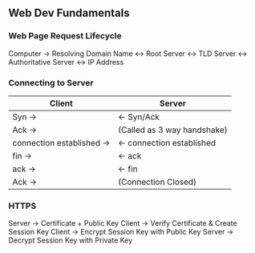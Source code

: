 ## Web Dev Fundamentals

### Web Page Request Lifecycle

Computer -> Resolving Domain Name <-> Root Server <-> TLD Server <-> Authoritative Server <-> IP Address

### Connecting to Server

| Client                    | Server                      |
| ------------------------- | --------------------------- |
| Syn ->                    | <- Syn/Ack                  |
| Ack ->                    | (Called as 3 way handshake) |
| connection established -> | <- connection established   |
| fin ->                    | <- ack                      |
| ack ->                    | <- fin                      |
| Ack ->                    | (Connection Closed)         |

### HTTPS

Server -> Certificate + Public Key
Client -> Verify Certificate & Create Session Key 
Client -> Encrypt Session Key with Public Key
Server -> Decrypt Session Key with Private Key


